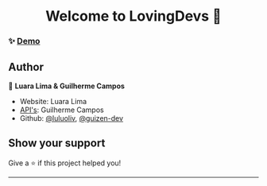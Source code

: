 <h1 align="center">Welcome to LovingDevs 👋</h1>

### ✨ [Demo](https:/luluoliv.github.io/lovepage/)

## Author

👤 **Luara Lima & Guilherme Campos**

* Website: Luara Lima
* [API's](https://github.com/guizen-dev/lovepage_api): Guilherme Campos
* Github: [@luluoliv](https://github.com/luluoliv), [@guizen-dev](https://github.com/guizen-dev)

## Show your support

Give a ⭐️ if this project helped you!

***
